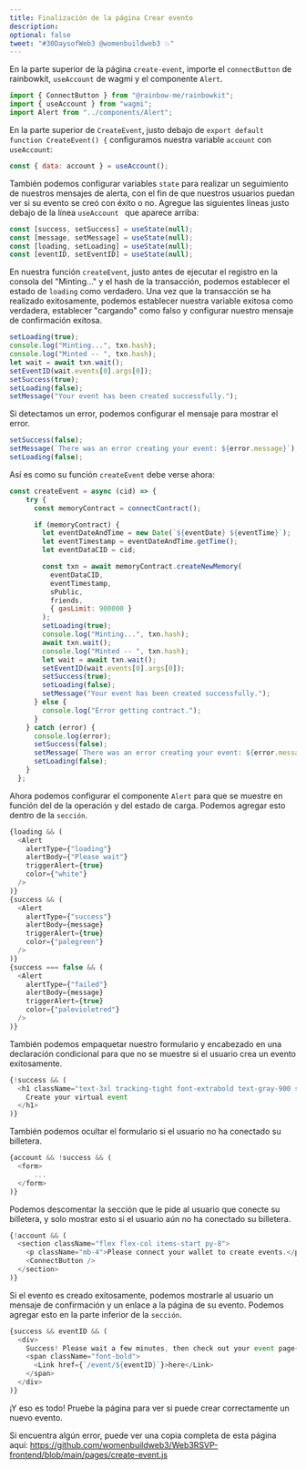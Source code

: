 ```yaml
---
title: Finalización de la página Crear evento
description: 
optional: false
tweet: "#30DaysofWeb3 @womenbuildweb3 💥"
---
```


En la parte superior de la página `create-event`, importe el `connectButton` de rainbowkit, `useAccount` de wagmi y el componente `Alert`.

```javascript
import { ConnectButton } from "@rainbow-me/rainbowkit";
import { useAccount } from "wagmi";
import Alert from "../components/Alert";
```

En la parte superior de `CreateEvent`, justo debajo de `export default function CreateEvent() {` configuramos nuestra variable `account` con `useAccount`:

```javascript
const { data: account } = useAccount();
```

También podemos configurar variables `state` para realizar un seguimiento de nuestros mensajes de alerta, con el fin de que nuestros usuarios puedan ver si su evento se creó con éxito o no. Agregue las siguientes líneas justo debajo de la línea `useAccount ` que aparece arriba:

```javascript
const [success, setSuccess] = useState(null);
const [message, setMessage] = useState(null);
const [loading, setLoading] = useState(null);
const [eventID, setEventID] = useState(null);
```

En nuestra función `createEvent`, justo antes de ejecutar el registro en la consola del "Minting..." y el hash de la transacción, podemos establecer el estado de `loading` como verdadero. Una vez que la transacción se ha realizado exitosamente, podemos establecer nuestra variable exitosa como verdadera, establecer "cargando" como falso y configurar nuestro mensaje de confirmación exitosa.

```javascript
setLoading(true);
console.log("Minting...", txn.hash);
console.log("Minted -- ", txn.hash);
let wait = await txn.wait();
setEventID(wait.events[0].args[0]);
setSuccess(true);
setLoading(false);
setMessage("Your event has been created successfully.");
```

Si detectamos un error, podemos configurar el mensaje para mostrar el error.

```javascript
setSuccess(false);
setMessage(`There was an error creating your event: ${error.message}`);
setLoading(false);
```
Así es como su función `createEvent` debe verse ahora:

```javascript
const createEvent = async (cid) => {
    try {
      const memoryContract = connectContract();

      if (memoryContract) {
        let eventDateAndTime = new Date(`${eventDate} ${eventTime}`);
        let eventTimestamp = eventDateAndTime.getTime();
        let eventDataCID = cid;

        const txn = await memoryContract.createNewMemory(
          eventDataCID,
          eventTimestamp,
          sPublic,
          friends,
          { gasLimit: 900000 }
        );
        setLoading(true);
        console.log("Minting...", txn.hash);
        await txn.wait();
        console.log("Minted -- ", txn.hash);
        let wait = await txn.wait();
        setEventID(wait.events[0].args[0]);
        setSuccess(true);
        setLoading(false);
        setMessage("Your event has been created successfully.");
      } else {
        console.log("Error getting contract.");
      }
    } catch (error) {
      console.log(error);
      setSuccess(false);
      setMessage(`There was an error creating your event: ${error.message}`);
      setLoading(false);
    }
  };
```


Ahora podemos configurar el componente `Alert` para que se muestre en función del  de la operación y del estado de carga. Podemos agregar esto dentro de la `sección`.

```javascript
{loading && (
  <Alert
    alertType={"loading"}
    alertBody={"Please wait"}
    triggerAlert={true}
    color={"white"}
  />
)}
{success && (
  <Alert
    alertType={"success"}
    alertBody={message}
    triggerAlert={true}
    color={"palegreen"}
  />
)}
{success === false && (
  <Alert
    alertType={"failed"}
    alertBody={message}
    triggerAlert={true}
    color={"palevioletred"}
  />
)}
```

También podemos empaquetar nuestro formulario y encabezado en una declaración condicional para que no se muestre si el usuario crea un evento exitosamente.

```javascript
{!success && (
  <h1 className="text-3xl tracking-tight font-extrabold text-gray-900 sm:text-4xl md:text-5xl mb-4">
    Create your virtual event
  </h1>
)}
```
También podemos ocultar el formulario si el usuario no ha conectado su billetera.

```javascript
{account && !success && (
  <form>
      ...
  </form>
)}
```

Podemos descomentar la sección que le pide al usuario que conecte su billetera, y solo mostrar esto si el usuario aún no ha conectado su billetera.

```javascript
{!account && (
  <section className="flex flex-col items-start py-8">
    <p className="mb-4">Please connect your wallet to create events.</p>
    <ConnectButton />
  </section>
)}
```

Si el evento es creado exitosamente, podemos mostrarle al usuario un mensaje de confirmación y un enlace a la página de su evento. Podemos agregar esto en la parte inferior de la `sección`.

```javascript
{success && eventID && (
  <div>
    Success! Please wait a few minutes, then check out your event page{" "}
    <span className="font-bold">
      <Link href={`/event/${eventID}`}>here</Link>
    </span>
  </div>
)}
```

¡Y eso es todo! Pruebe la página para ver si puede crear correctamente un nuevo evento.

Si encuentra algún error, puede ver una copia completa de esta página aquí: https://github.com/womenbuildweb3/Web3RSVP-frontend/blob/main/pages/create-event.js
